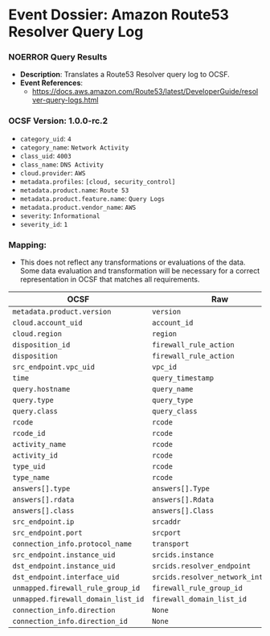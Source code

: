 # Event Dossier: Amazon Route53 Resolver Query Log
### NOERROR Query Results
- **Description**: Translates a Route53 Resolver query log to OCSF. 
- **Event References**:
  - https://docs.aws.amazon.com/Route53/latest/DeveloperGuide/resolver-query-logs.html

 ### OCSF Version: 1.0.0-rc.2
 - `category_uid`: `4`
 - `category_name`: `Network Activity`
 - `class_uid`: `4003`
 - `class_name`: `DNS Activity`
 - `cloud.provider`: `AWS`
 - `metadata.profiles`: `[cloud, security_control]`
 - `metadata.product.name`: `Route 53`
 - `metadata.product.feature.name`: `Query Logs`
 - `metadata.product.vendor_name`: `AWS`
 - `severity`: `Informational`
 - `severity_id`: `1`

 ### Mapping:
 - This does not reflect any transformations or evaluations of the data. Some data evaluation and transformation will be necessary for a correct representation in OCSF that matches all requirements.

| OCSF                       | Raw             |
| -------------------------- | ----------------|
|`metadata.product.version` | `version`       |
|`cloud.account_uid`|`account_id`|
|`cloud.region`|`region`|
|`disposition_id`|`firewall_rule_action`|
|`disposition`|`firewall_rule_action`|
|`src_endpoint.vpc_uid`|`vpc_id`|
|`time`|`query_timestamp`|
|`query.hostname`|`query_name`|
|`query.type`|`query_type`|
|`query.class`|`query_class`|
|`rcode`|`rcode`|
|`rcode_id`|`rcode`|
|`activity_name`|`rcode`|
|`activity_id`|`rcode`|
|`type_uid`|`rcode`|
|`type_name`|`rcode`|
|`answers[].type`|`answers[].Type`|
|`answers[].rdata`|`answers[].Rdata`|
|`answers[].class`|`answers[].Class`|
|`src_endpoint.ip`|`srcaddr`|
|`src_endpoint.port`|`srcport`|
|`connection_info.protocol_name`|`transport`|
|`src_endpoint.instance_uid`|`srcids.instance`|
|`dst_endpoint.instance_uid`|`srcids.resolver_endpoint`|
|`dst_endpoint.interface_uid`|`srcids.resolver_network_interface`|
|`unmapped.firewall_rule_group_id`|`firewall_rule_group_id`|
|`unmapped.firewall_domain_list_id`|`firewall_domain_list_id`|
|`connection_info.direction`|`None`|
|`connection_info.direction_id`|`None`|
